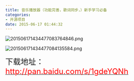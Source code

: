 ```yaml
---
title: 音乐播放器（功能完善，歌词同步，）新手学习必备
categories:
- 开源项目
date: 2015-06-17 01:44:32
---
```


![](/upload/2015/06/201506171434477083764846.png "201506171434477083764846.png")
<!-- more -->
![](/upload/2015/06/201506171434477084135584.png "201506171434477084135584.png")

<span style="font-size: 24px;">下载地址：</span>[<span style="font-size: 24px; color: rgb(255, 0, 0);">http://pan.baidu.com/s/1gdeYQNh</span>](http://pan.baidu.com/s/1gdeYQNh)